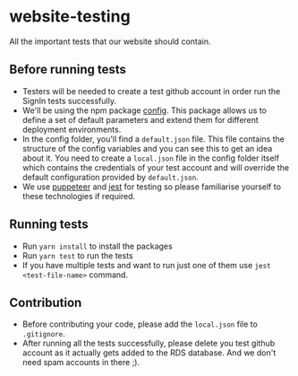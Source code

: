 # website-testing

All the important tests that our website should contain.

## Before running tests

-   Testers will be needed to create a test github account in order run the SignIn tests successfully.
-   We'll be using the npm package [config](https://www.npmjs.com/package/config). This package allows us to define a set of default parameters and extend them for different deployment environments.
-   In the config folder, you'll find a `default.json` file. This file contains the structure of the config variables and you can see this to get an idea about it. You need to create a `local.json` file in the config folder itself which contains the credentials of your test account and will override the default configuration provided by `default.json`.
-   We use [puppeteer](https://pptr.dev/) and [jest](https://jestjs.io/) for testing so please familiarise yourself to these technologies if required.

## Running tests

-   Run `yarn install` to install the packages
-   Run `yarn test` to run the tests
-   If you have multiple tests and want to run just one of them use `jest <test-file-name>` command.

## Contribution

-   Before contributing your code, please add the `local.json` file to `.gitignore`.
-   After running all the tests successfully, please delete you test github account as it actually gets added to the RDS database. And we don't need spam accounts in there ;).
